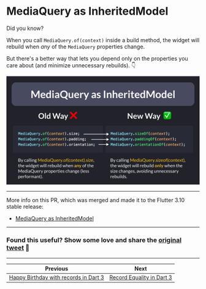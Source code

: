 # MediaQuery as InheritedModel

Did you know?

When you call `MediaQuery.of(context)` inside a build method, the widget will rebuild when *any* of the `MediaQuery` properties change.

But there's a better way that lets you depend only on the properties you care about (and minimize unnecessary rebuilds). 👇

![](108.png)

---

More info on this PR, which was merged and made it to the Flutter 3.10 stable release:

- [MediaQuery as InheritedModel](https://github.com/flutter/flutter/pull/114459)

---

### Found this useful? Show some love and share the [original tweet](https://twitter.com/biz84/status/1671085759858606081) 🙏

---

| Previous | Next |
| -------- | ---- |
| [Happy Birthday with records in Dart 3](../0107-happy-birthday-records-dart-3/index.md) | [Record Equality in Dart 3](../0109-records-equality/index.md) |
